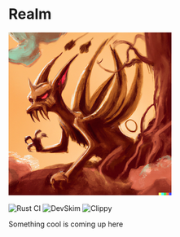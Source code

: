 # Realm
![alt text](logo.png)

![Rust CI](https://github.com/vmanikes/Realm/actions/workflows/rust.yml/badge.svg)
![DevSkim](https://github.com/vmanikes/Realm/actions/workflows/devskim.yml/badge.svg)
![Clippy](https://github.com/vmanikes/Realm/actions/workflows/rust-clippy.yml/badge.svg)

Something cool is coming up here
